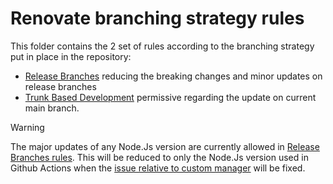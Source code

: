 # Renovate branching strategy rules

This folder contains the 2 set of rules according to the branching strategy put in place in the repository:

- [Release Branches](./release-branches.json) reducing the breaking changes and minor updates on release branches
- [Trunk Based Development](./trunk-based.json) permissive regarding the update on current main branch.

> [!WARNING]
> The major updates of any Node.Js version are currently allowed in [Release Branches rules](./release-branches.json).
> This will be reduced to only the Node.Js version used in Github Actions when the [issue relative to custom manager](https://github.com/renovatebot/renovate/issues/21760) will be fixed.
